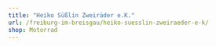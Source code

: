 ```yaml
---
title: "Heiko Süßlin Zweiräder e.K."
url: /freiburg-im-breisgau/heiko-suesslin-zweiraeder-e-k/
shop: Motorrad
---
```

